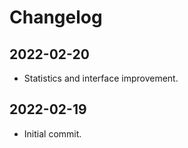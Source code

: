 # Changelog

## 2022-02-20
- Statistics and interface improvement.

## 2022-02-19
- Initial commit.
